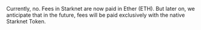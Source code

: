 Currently, no. Fees in Starknet are now paid in Ether (ETH). But later on, we anticipate that in the future, fees will be paid exclusively with the native Starknet Token.